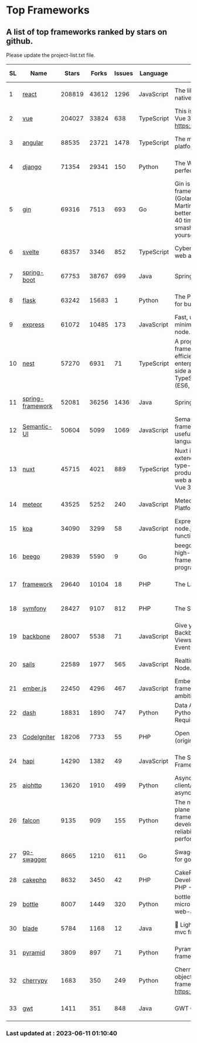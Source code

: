 # Top Frameworks
## A list of top frameworks ranked by stars on github.  
Please update the project-list.txt file.

| SL| Name  | Stars| Forks| Issues | Language | Description | Last Commit |
| --| ------| -----| ---- | ------ | -------- | ----------- | ----------- |
| 1 | [react](https://github.com/facebook/react) | 208819 | 43612 | 1296 | JavaScript | The library for web and native user interfaces | 2023-06-10 20:59:45 |
| 2 | [vue](https://github.com/vuejs/vue) | 204027 | 33824 | 638 | TypeScript | This is the repo for Vue 2. For Vue 3, go to https://github.com/vuejs/core | 2023-04-27 09:43:19 |
| 3 | [angular](https://github.com/angular/angular) | 88535 | 23721 | 1478 | TypeScript | The modern web developer’s platform | 2023-06-09 15:41:55 |
| 4 | [django](https://github.com/django/django) | 71354 | 29341 | 150 | Python | The Web framework for perfectionists with deadlines. | 2023-06-10 18:43:05 |
| 5 | [gin](https://github.com/gin-gonic/gin) | 69316 | 7513 | 693 | Go | Gin is a HTTP web framework written in Go (Golang). It features a Martini-like API with much better performance -- up to 40 times faster. If you need smashing performance, get yourself some Gin. | 2023-06-05 01:52:39 |
| 6 | [svelte](https://github.com/sveltejs/svelte) | 68357 | 3346 | 852 | TypeScript | Cybernetically enhanced web apps | 2023-05-09 18:01:56 |
| 7 | [spring-boot](https://github.com/spring-projects/spring-boot) | 67753 | 38767 | 699 | Java | Spring Boot | 2023-06-10 08:23:45 |
| 8 | [flask](https://github.com/pallets/flask) | 63242 | 15683 | 1 | Python | The Python micro framework for building web applications. | 2023-06-09 16:41:25 |
| 9 | [express](https://github.com/expressjs/express) | 61072 | 10485 | 173 | JavaScript | Fast, unopinionated, minimalist web framework for node. | 2023-05-16 01:53:48 |
| 10 | [nest](https://github.com/nestjs/nest) | 57270 | 6931 | 71 | TypeScript | A progressive Node.js framework for building efficient, scalable, and enterprise-grade server-side applications on top of TypeScript & JavaScript (ES6, ES7, ES8) 🚀 | 2023-06-09 07:42:24 |
| 11 | [spring-framework](https://github.com/spring-projects/spring-framework) | 52081 | 36256 | 1436 | Java | Spring Framework | 2023-06-09 15:50:48 |
| 12 | [Semantic-UI](https://github.com/Semantic-Org/Semantic-UI) | 50604 | 5099 | 1069 | JavaScript | Semantic is a UI component framework based around useful principles from natural language. | 2023-01-11 17:05:32 |
| 13 | [nuxt](https://github.com/nuxt/nuxt) | 45715 | 4021 | 889 | TypeScript | Nuxt is an intuitive and extendable way to create type-safe, performant and production-grade full-stack web apps and websites with Vue 3. | 2023-06-10 22:32:43 |
| 14 | [meteor](https://github.com/meteor/meteor) | 43525 | 5252 | 240 | JavaScript | Meteor, the JavaScript App Platform | 2023-06-01 19:53:32 |
| 15 | [koa](https://github.com/koajs/koa) | 34090 | 3299 | 58 | JavaScript | Expressive middleware for node.js using ES2017 async functions | 2023-05-17 07:50:49 |
| 16 | [beego](https://github.com/beego/beego) | 29839 | 5590 | 9 | Go | beego is an open-source, high-performance web framework for the Go programming language. | 2023-06-10 13:05:12 |
| 17 | [framework](https://github.com/laravel/framework) | 29640 | 10104 | 18 | PHP | The Laravel Framework. | 2023-06-10 17:51:38 |
| 18 | [symfony](https://github.com/symfony/symfony) | 28427 | 9107 | 812 | PHP | The Symfony PHP framework | 2023-06-09 09:16:29 |
| 19 | [backbone](https://github.com/jashkenas/backbone) | 28007 | 5538 | 71 | JavaScript | Give your JS App some Backbone with Models, Views, Collections, and Events | 2023-01-04 11:09:21 |
| 20 | [sails](https://github.com/balderdashy/sails) | 22589 | 1977 | 565 | JavaScript | Realtime MVC Framework for Node.js | 2023-05-19 21:35:57 |
| 21 | [ember.js](https://github.com/emberjs/ember.js) | 22450 | 4296 | 467 | JavaScript | Ember.js - A JavaScript framework for creating ambitious web applications | 2023-06-07 21:26:02 |
| 22 | [dash](https://github.com/plotly/dash) | 18831 | 1890 | 747 | Python | Data Apps & Dashboards for Python. No JavaScript Required. | 2023-05-31 15:42:32 |
| 23 | [CodeIgniter](https://github.com/bcit-ci/CodeIgniter) | 18206 | 7733 | 55 | PHP | Open Source PHP Framework (originally from EllisLab) | 2023-04-07 17:57:13 |
| 24 | [hapi](https://github.com/hapijs/hapi) | 14290 | 1382 | 49 | JavaScript | The Simple, Secure Framework Developers Trust | 2023-04-24 22:09:20 |
| 25 | [aiohttp](https://github.com/aio-libs/aiohttp) | 13620 | 1910 | 499 | Python | Asynchronous HTTP client/server framework for asyncio and Python | 2023-06-09 18:30:52 |
| 26 | [falcon](https://github.com/falconry/falcon) | 9135 | 909 | 155 | Python | The no-magic web data plane API and microservices framework for Python developers, with a focus on reliability, correctness, and performance at scale. | 2023-06-04 18:45:06 |
| 27 | [go-swagger](https://github.com/go-swagger/go-swagger) | 8665 | 1210 | 611 | Go | Swagger 2.0 implementation for go | 2023-06-10 18:01:14 |
| 28 | [cakephp](https://github.com/cakephp/cakephp) | 8632 | 3450 | 42 | PHP | CakePHP: The Rapid Development Framework for PHP - Official Repository | 2023-06-09 20:35:48 |
| 29 | [bottle](https://github.com/bottlepy/bottle) | 8007 | 1449 | 320 | Python | bottle.py is a fast and simple micro-framework for python web-applications. | 2022-09-05 15:24:52 |
| 30 | [blade](https://github.com/lets-blade/blade) | 5784 | 1168 | 12 | Java | :rocket: Lightning fast and elegant mvc framework for Java8 | 2022-05-10 12:38:06 |
| 31 | [pyramid](https://github.com/Pylons/pyramid) | 3809 | 897 | 71 | Python | Pyramid - A Python web framework | 2023-05-11 06:49:29 |
| 32 | [cherrypy](https://github.com/cherrypy/cherrypy) | 1683 | 350 | 249 | Python | CherryPy is a pythonic, object-oriented HTTP framework.      https://cherrypy.dev | 2023-05-04 23:04:12 |
| 33 | [gwt](https://github.com/gwtproject/gwt) | 1411 | 351 | 848 | Java | GWT Open Source Project | 2023-06-10 18:38:46 |

### Last updated at : 2023-06-11 01:10:40
